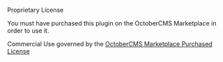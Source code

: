 Proprietary License

You must have purchased this plugin on the OctoberCMS Marketplace in order to use it.

Commercial Use governed by the [OctoberCMS Marketplace Purchased License](https://octobercms.com/help/license/regular)